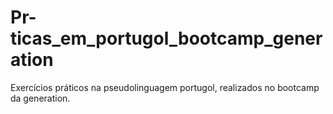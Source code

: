 # Pr-ticas_em_portugol_bootcamp_generation
Exercícios práticos na pseudolinguagem portugol, realizados no bootcamp da generation.
